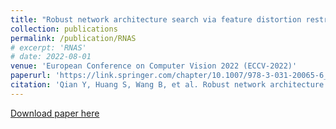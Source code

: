 ```yaml
---
title: "Robust network architecture search via feature distortion restraining"
collection: publications
permalink: /publication/RNAS
# excerpt: 'RNAS'
# date: 2022-08-01
venue: 'European Conference on Computer Vision 2022 (ECCV-2022)'
paperurl: 'https://link.springer.com/chapter/10.1007/978-3-031-20065-6_8'
citation: 'Qian Y, Huang S, Wang B, et al. Robust network architecture search via feature distortion restraining[C]//European Conference on Computer Vision. Cham: Springer Nature Switzerland, 2022: 122-138.'
---
```

[Download paper here](http://academicpages.github.io/files/paper2.pdf)
